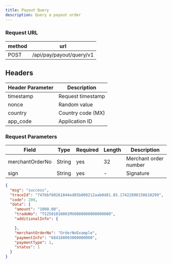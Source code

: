 ```yaml
---
title: Payout Query
description: Query a payout order
---
```


### Request URL

| method | url                      |
| ------ | ------------------------ |
| POST   | /api/pay/payout/query/v1 |

## Headers

| Header Parameter | Description       |
| ---------------- |-------------------|
| timestamp        | Request timestamp |
| nonce            | Random value      |
| country          | Country code (MX) |
| app_code         | Application ID    |

### Request Parameters

| Field           | Type   | Required | Length | Description           |
| --------------- | ------ | -------- | ------ | --------------------- |
| merchantOrderNo | String | yes      | 32     | Merchant order number |
| sign            | String | yes      | -      | Signature             |


```json title = ""
{
  "msg": "success",
  "traceId": "747bbf80261844ed85b809212aab0d81.85.17422898158610299",
  "code": 200,
  "data": {
    "amount": "1000.00",
    "tradeNo": "TS2501010001MX0000000000000000",
    "additionalInfo": {

    },
    "merchantOrderNo": "OrderNoExample",
    "paymentInfo": "684180093000000000",
    "paymentType": 1,
    "status": 1
  }
}
```